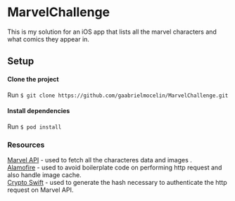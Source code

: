 # MarvelChallenge

This is my solution for an iOS app that lists all the marvel characters and what comics they appear in.

## Setup
#### Clone the project
Run  `$ git clone https://github.com/gaabrielmocelin/MarvelChallenge.git`

#### Install dependencies
Run `$ pod install`

### Resources
[Marvel API](https://developer.marvel.com/documentation/getting_started) - used to fetch all the characteres data and images .\
[Alamofire](https://www.github.com/Alamofire/Alamofire) - used to avoid boilerplate code on performing http request and also handle image cache.\
[Crypto Swift](https://github.com/krzyzanowskim/CryptoSwift) - used to generate the hash necessary to authenticate the http request on Marvel API.

